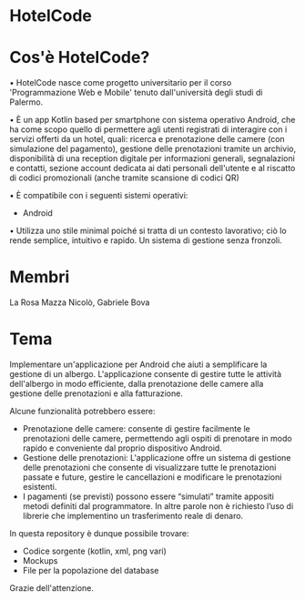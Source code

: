 # HotelCode

# Cos'è HotelCode?

• HotelCode nasce come progetto universitario per il corso 'Programmazione Web e Mobile' tenuto dall'università degli studi di Palermo.

• È un app Kotlin based per smartphone con sistema operativo Android, che ha come scopo quello di permettere agli utenti registrati di interagire con i servizi offerti da un hotel, quali: ricerca e prenotazione delle camere (con simulazione del pagamento), gestione delle prenotazioni tramite un archivio, disponibilità di una reception digitale per informazioni generali, segnalazioni e contatti, sezione account dedicata ai dati personali dell'utente e al riscatto di codici promozionali (anche tramite scansione di codici QR)

• È compatibile con i seguenti sistemi operativi:
- Android

• Utilizza uno stile minimal poiché si tratta di un contesto lavorativo; ciò lo rende semplice, intuitivo e rapido. Un sistema di gestione senza fronzoli.

# Membri
La Rosa Mazza Nicolò,
Gabriele Bova

# Tema
Implementare un'applicazione per Android che aiuti a semplificare la gestione di un albergo. L'applicazione consente di gestire tutte le attività dell'albergo in modo efficiente, dalla prenotazione delle camere alla gestione delle prenotazioni e alla fatturazione. 

Alcune funzionalità potrebbero essere: 

- Prenotazione delle camere: consente di gestire facilmente le prenotazioni delle camere, permettendo agli ospiti di prenotare in modo rapido e conveniente dal proprio dispositivo Android. 
- Gestione delle prenotazioni: L'applicazione offre un sistema di gestione delle prenotazioni che consente di visualizzare tutte le prenotazioni passate e future, gestire le cancellazioni e modificare le prenotazioni esistenti. 
- I pagamenti (se previsti) possono essere “simulati” tramite appositi metodi definiti dal programmatore. In altre parole non è richiesto l’uso di librerie che implementino un trasferimento reale di denaro.

In questa repository è dunque possibile trovare:
- Codice sorgente (kotlin, xml, png vari)
- Mockups
- File per la popolazione del database

Grazie dell'attenzione.
